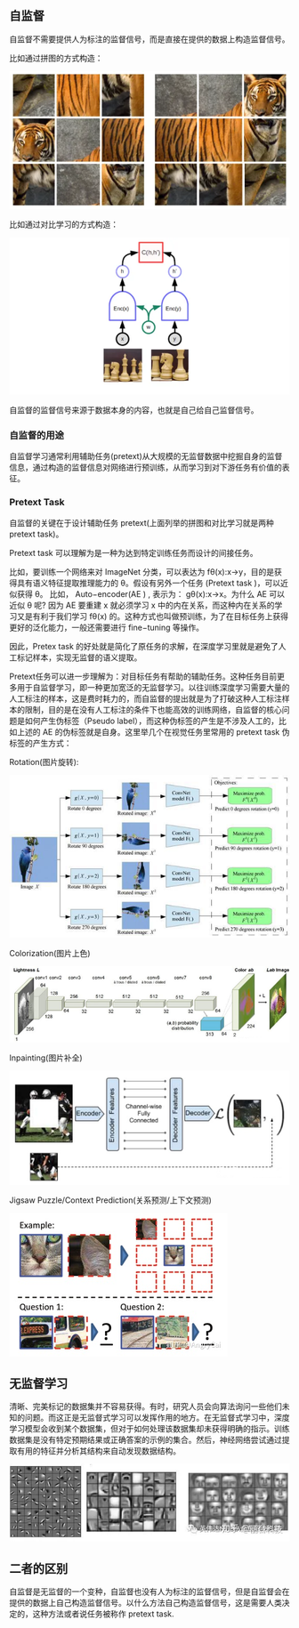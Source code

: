 ## 自监督
自监督不需要提供人为标注的监督信号，而是直接在提供的数据上构造监督信号。

比如通过拼图的方式构造：

![拼图方式构造监督数据](./assets/v2-9683a190cc2717bc1d8379f17873e277_720w.webp)

比如通过对比学习的方式构造：

![对比学习构造监督数据](./assets/v2-e407a27749693b74f5f469cbc4624301_720w.webp)

自监督的监督信号来源于数据本身的内容，也就是自己给自己监督信号。

### 自监督的用途
自监督学习通常利用辅助任务(pretext)从大规模的无监督数据中挖掘自身的监督信息，通过构造的监督信息对网络进行预训练，从而学习到对下游任务有价值的表征。

### Pretext Task
自监督的关键在于设计辅助任务 pretext(上面列举的拼图和对比学习就是两种 pretext task)。

Pretext task 可以理解为是一种为达到特定训练任务而设计的间接任务。

比如，要训练一个网络来对 ImageNet 分类，可以表达为 fθ(x):x→y，目的是获得具有语义特征提取推理能力的 θ。假设有另外一个任务 (Pretext task )，可以近似获得 θ。 比如， Auto−encoder(AE
) , 表示为： gθ(x):x→x。为什么 AE 可以近似 θ 呢? 因为 AE 要重建 x 就必须学习 x 中的内在关系，而这种内在关系的学习又是有利于我们学习 fθ(x) 的。这种方式也叫做预训练，为了在目标任务上获得更好的泛化能力，一般还需要进行 fine−tuning 等操作。

因此，Pretex task 的好处就是简化了原任务的求解，在深度学习里就是避免了人工标记样本，实现无监督的语义提取。

Pretext任务可以进一步理解为：对目标任务有帮助的辅助任务。这种任务目前更多用于自监督学习，即一种更加宽泛的无监督学习。以往训练深度学习需要大量的人工标注的样本，这是费时耗力的，而自监督的提出就是为了打破这种人工标注样本的限制，目的是在没有人工标注的条件下也能高效的训练网络，自监督的核心问题是如何产生伪标签（Pseudo label），而这种伪标签的产生是不涉及人工的，比如上述的 AE 的伪标签就是自身。这里举几个在视觉任务里常用的 pretext task 伪标签的产生方式：

Rotation(图片旋转):

![Rotation](./assets/1664108-20210717124012799-470258311.png)

Colorization(图片上色)

![Colorization](assets/1664108-20210717124731803-1039455343.png)

Inpainting(图片补全)

![Inpainting](./assets/1664108-20210717124441383-1127150089.png)

Jigsaw Puzzle/Context Prediction(关系预测/上下文预测)

![Jigsaw Puzzle/Context Prediction](./assets/1664108-20210717122736213-2110642934.png)

## 无监督学习

清晰、完美标记的数据集并不容易获得。有时，研究人员会向算法询问一些他们未知的问题。而这正是无监督式学习可以发挥作用的地方。在无监督式学习中，深度学习模型会收到某个数据集，但对于如何处理该数据集却未获得明确的指示。训练数据集是没有特定预期结果或正确答案的示例的集合。然后，神经网络尝试通过提取有用的特征并分析其结构来自动发现数据结构。

![无监督学习模型自动提取特征并在数据中找到规律](./assets/v2-e1eafdef9d2fafbe0a00255149a4ab3c_720w.webp)

## 二者的区别
自监督是无监督的一个变种，自监督也没有人为标注的监督信号，但是自监督会在提供的数据上自己构造监督信号。以什么方法自己构造监督信号，这是需要人类决定的，这种方法或者说任务被称作 pretext task.